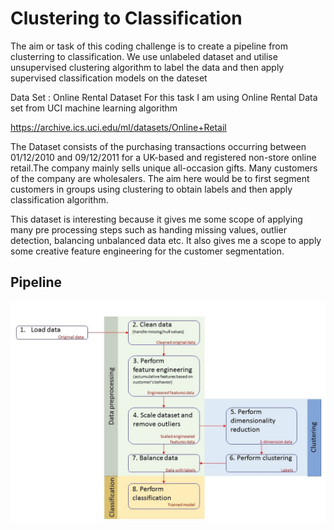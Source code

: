 
# Clustering to Classification

The aim or task of this coding challenge is to create a pipeline from clusterring to classification. We use unlabeled dataset and utilise unsupervised clustering algorithm to label the data and then apply supervised classification models on the dateset

Data Set : Online Rental Dataset
For this task I am using Online Rental Data set from UCI machine learning algorithm

https://archive.ics.uci.edu/ml/datasets/Online+Retail

The Dataset consists of the purchasing transactions occurring between 01/12/2010 and 09/12/2011 for a UK-based and registered non-store online retail.The company mainly sells unique all-occasion gifts. Many customers of the company are wholesalers. The aim here would be to first segment customers in groups using clustering to obtain labels and then apply classification algorithm.

This dataset is interesting because it gives me some scope of applying many pre processing steps such as handing missing values, outlier detection, balancing unbalanced data etc. It also gives me a scope to apply some creative feature engineering for the customer segmentation.

## Pipeline
![.](schema.jpg)
